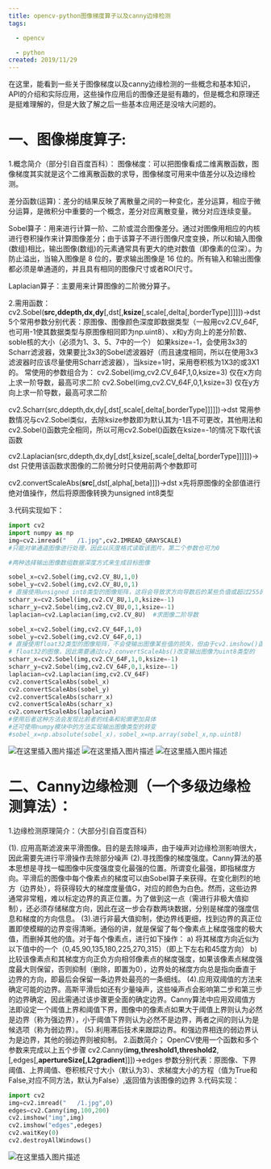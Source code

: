 ```yaml
---
title: opencv-python图像梯度算子以及canny边缘检测
tags:

  - opencv

  - python
created: 2019/11/29
---
```


在这里，能看到一些关于图像梯度以及canny边缘检测的一些概念和基本知识，API的介绍和实际应用，这些操作应用后的图像还是挺有趣的，但是概念和原理还是挺难理解的，但是大致了解之后一些基本应用还是没啥大问题的。<!-- more -->

#  一、图像梯度算子:

1.概念简介（部分引自百度百科）：
图像梯度：可以把图像看成二维离散函数，图像梯度其实就是这个二维离散函数的求导，图像梯度可用来中值差分以及边缘检测。

差分函数(运算)：差分的结果反映了离散量之间的一种变化，差分运算，相应于微分运算，是微积分中重要的一个概念，差分对应离散变量，微分对应连续变量。 

Sobel算子：用来进行计算一阶、二阶或混合图像差分。通过对图像用相应的内核进行卷积操作来计算图像差分；由于该算子不进行图像尺度变换，所以和输入图像(数组)相比，输出图像(数组)的元素通常具有更大的绝对数值（即像素的位深）。为防止溢出，当输入图像是 8 位的，要求输出图像是 16 位的。所有输入和输出图像都必须是单通道的，并且具有相同的图像尺寸或者ROI尺寸。

Laplacian算子：主要用来计算图像的二阶微分算子。



2.需用函数：
cv2.Sobel(**src,ddepth,dx,dy**[,dst[,**ksize**[,scale[,delta[,borderType]]]]])→dst
5个常用参数分别代表：原图像、图像颜色深度即数据类型（一般用cv2.CV_64F,也可用-1使其数据类型与原图像相同即为np.uint8）、x和y方向上的差分阶数、soble核的大小（必须为1、3、5、7中的一个）
如果ksize=-1，会使用3x3的Scharr滤波器，效果要比3x3的Sobel滤波器好（而且速度相同，所以在使用3x3滤波器时应该尽量使用Scharr滤波器），当ksize=1时，采用卷积核为1X3的或3X1的。
常使用的参数组合为：
cv2.Sobel(img,cv2.CV_64F,1,0,ksize=3)  仅在x方向上求一阶导数，最高可求二阶
cv2.Sobel(img,cv2.CV_64F,0,1,ksize=3) 仅在y方向上求一阶导数，最高可求二阶

cv2.Scharr(src,ddepth,dx,dy[,dst[,scale[,delta[,borderType]]]]])→dst
常用参数情况与cv2.Sobel类似，去除ksize参数即为默认其为-1且不可更改，其他用法和cv2.Sobel()函数完全相同，所以可用cv2.Sobel()函数在ksize=-1的情况下取代该函数

cv2.Laplacian(src,ddepth,dx,dy[,dst[,ksize[,scale[,delta[,borderType]]]]])→dst
只使用该函数求图像的二阶微分时只使用前两个参数即可

cv2.convertScaleAbs(**src**[,dst[,alpha[,beta]]])→dst
x先将原图像的全部值进行绝对值操作，然后将原图像转换为unsigned int8类型

3.代码实现如下：

```python
import cv2
import numpy as np
img=cv2.imread("   /1.jpg",cv2.IMREAD_GRAYSCALE)
#只能对单通道图像进行处理，因此以灰度格式读取该图片，第二个参数也可为0

#两种选择输出图像数组数据深度方式来生成目标图像

sobel_x=cv2.Sobel(img,cv2.CV_8U,1,0)
sobel_y=cv2.Sobel(img,cv2.CV_8U,0,1)    
# 直接使用unsigned int8类型的图像矩阵，这将会导致求方向导数后的某些负值或超过255的值损失
scharr_x=cv2.Sobel(img,cv2.CV_8U,1,0,ksize=-1)  
scharr_y=cv2.Sobel(img,cv2.CV_8U,0,1,ksize=-1)
laplacian=cv2.Laplacian(img,cv2.CV_8U)  #求图像二阶导数

sobel_x=cv2.Sobel(img,cv2.CV_64F,1,0)
sobel_y=cv2.Sobel(img,cv2.CV_64F,0,1)    
# 直接使用float32类型的图像矩阵，不会使输出图像某些值的损失，但由于cv2.imshow()函数不支持输出
# float32的图像，因此需要通过cv2.convertScaleAbs()改变输出图像为uint8类型的
scharr_x=cv2.Sobel(img,cv2.CV_64F,1,0,ksize=-1)  
scharr_y=cv2.Sobel(img,cv2.CV_64F,0,1,ksize=-1)
laplacian=cv2.Laplacian(img,cv2.CV_64F)  
cv2.convertScaleAbs(sobel_x)
cv2.convertScaleAbs(sobel_y)
cv2.convertScaleAbs(scharr_x)
cv2.convertScaleAbs(scharr_x)
cv2.convertScaleAbs(laplacian)
#使用后者这种方法会发现比前者的线条和轮廓更加具体
#还可使用numpy模块中的方法实现输出图像类型的转变
#sobel_x=np.absolute(sobel_x)，sobel_x=np.array(sobel_x,np.uint8)
```
![在这里插入图片描述](https://img-blog.csdnimg.cn/20190401214635224.png?x-oss-process=image/watermark,type_ZmFuZ3poZW5naGVpdGk,shadow_10,text_aHR0cHM6Ly9ibG9nLmNzZG4ubmV0L3h6YzEyMzRfXw==,size_16,color_FFFFFF,t_70)
![在这里插入图片描述](https://img-blog.csdnimg.cn/20190401214702280.png?x-oss-process=image/watermark,type_ZmFuZ3poZW5naGVpdGk,shadow_10,text_aHR0cHM6Ly9ibG9nLmNzZG4ubmV0L3h6YzEyMzRfXw==,size_16,color_FFFFFF,t_70)
![在这里插入图片描述](https://img-blog.csdnimg.cn/2019040121460844.png?x-oss-process=image/watermark,type_ZmFuZ3poZW5naGVpdGk,shadow_10,text_aHR0cHM6Ly9ibG9nLmNzZG4ubmV0L3h6YzEyMzRfXw==,size_16,color_FFFFFF,t_70)

#  二、Canny边缘检测（一个多级边缘检测算法）：
1.边缘检测原理简介：（大部分引自百度百科）

(1). 应用高斯滤波来平滑图像。目的是去除噪声，由于噪声对边缘检测影响很大，因此需要先进行平滑操作去除部分噪声
(2).寻找图像的梯度强度。Canny算法的基本思想是寻找一幅图像中灰度强度变化最强的位置。所谓变化最强，即指梯度方向。平滑后的图像中每个像素点的梯度可以由Sobel算子来获得。在变化剧烈的地方（边界处），将获得较大的梯度度量值G，对应的颜色为白色。然而，这些边界通常非常粗，难以标定边界的真正位置。为了做到这一点（需进行非极大值抑制），还必须存储梯度方向，因此在这一步会存数两块数据，分别是梯度的强度信息和梯度的方向信息。
(3).进行非最大值抑制，使边界线更细，找到边界的真正位置即使模糊的边界变得清晰。通俗的讲，就是保留了每个像素点上梯度强度的极大值，而删掉其他的值。对于每个像素点，进行如下操作：
	a) 将其梯度方向近似为以下值中的一个（0,45,90,135,180,225,270,315）（即上下左右和45度方向）
	b) 比较该像素点和其梯度方向正负方向相邻像素点的梯度强度，如果该像素点梯度强度最大则保留，否则抑制（删除，即置为0），边界处的梯度方向总是指向垂直于边界的方向，即最后会保留一条边界处最亮的一条细线。
(4).应用双阈值的方法来确定可能的边界。高斯平滑后如还有少量噪声，这些噪声点会影响第二步和第三步的边界确定，因此需通过该步骤更全面的确定边界。Canny算法中应用双阈值方法即设定一个阈值上界和阈值下界，图像中的像素点如果大于阈值上界则认为必然是边界（称为强边界），小于阈值下界则认为必然不是边界，两者之间的则认为是候选项（称为弱边界）。
(5).利用滞后技术来跟踪边界。和强边界相连的弱边界认为是边界，其他的弱边界则被抑制。
2.函数简介；
OpenCV使用一个函数和多个参数来完成以上五个步骤
cv2.Canny(**img,threshold1,threshold2**,[,edges[,**apertureSize[,L2gradient**]]])→edges
参数分别代表：原图像、下界阈值、上界阈值、卷积核尺寸大小（默认为3）、求梯度大小的方程（值为True和False,对应不同方法，默认为False）,返回值为该图像的边界
3.代码实现：

```python
import cv2
img=cv2.imread("   /1.jpg",0)
edges=cv2.Canny(img,100,200)
cv2.imshow("img",img)
cv2.imshow("edges",edeges)
cv2.waitKey(0)
cv2.destroyAllWindows()

```
![在这里插入图片描述](https://img-blog.csdnimg.cn/20190401182545921.png?x-oss-process=image/watermark,type_ZmFuZ3poZW5naGVpdGk,shadow_10,text_aHR0cHM6Ly9ibG9nLmNzZG4ubmV0L3h6YzEyMzRfXw==,size_16,color_FFFFFF,t_70)